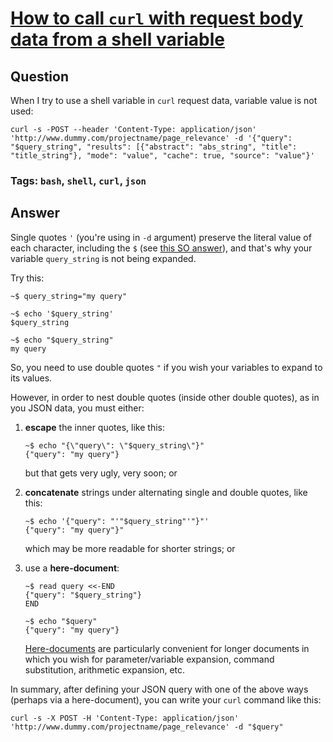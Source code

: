 # [How to call `curl` with request body data from a shell variable](https://stackoverflow.com/q/35312950/404556)

## Question

When I try to use a shell variable in `curl` request data, variable value is not used:

    curl -s -POST --header 'Content-Type: application/json' 'http://www.dummy.com/projectname/page_relevance' -d '{"query": "$query_string", "results": [{"abstract": "abs_string", "title": "title_string"}, "mode": "value", "cache": true, "source": "value"}'

### Tags: `bash`, `shell`, `curl`, `json`

## Answer

Single quotes `'` (you're using in `-d` argument) preserve the literal value of each character, including the `$` (see [this SO answer][1]), and that's why your variable `query_string` is not being expanded.

Try this:

    ~$ query_string="my query"

    ~$ echo '$query_string'
    $query_string

    ~$ echo "$query_string"
    my query
    
So, you need to use double quotes `"` if you wish your variables to expand to its values.

However, in order to nest double quotes (inside other double quotes), as in you JSON data, you must either:

 1. **escape** the inner quotes, like this:

        ~$ echo "{\"query\": \"$query_string\"}"
        {"query": "my query"}

    but that gets very ugly, very soon; or

 2. **concatenate** strings under alternating single and double quotes, like this:

        ~$ echo '{"query": "'"$query_string"'"}"'
        {"query": "my query"}"
   
    which may be more readable for shorter strings; or

 3. use a **here-document**:

        ~$ read query <<-END
        {"query": "$query_string"}
        END

        ~$ echo "$query"
        {"query": "my query"}

    [Here-documents][2] are particularly convenient for longer documents in which you wish for parameter/variable expansion, command substitution, arithmetic expansion, etc.

In summary, after defining your JSON query with one of the above ways (perhaps via a here-document), you can write your `curl` command like this:

    curl -s -X POST -H 'Content-Type: application/json' 'http://www.dummy.com/projectname/page_relevance' -d "$query"

  [1]: https://stackoverflow.com/questions/6697753/difference-between-single-and-double-quotes-in-bash
  [2]: http://tldp.org/LDP/abs/html/here-docs.html